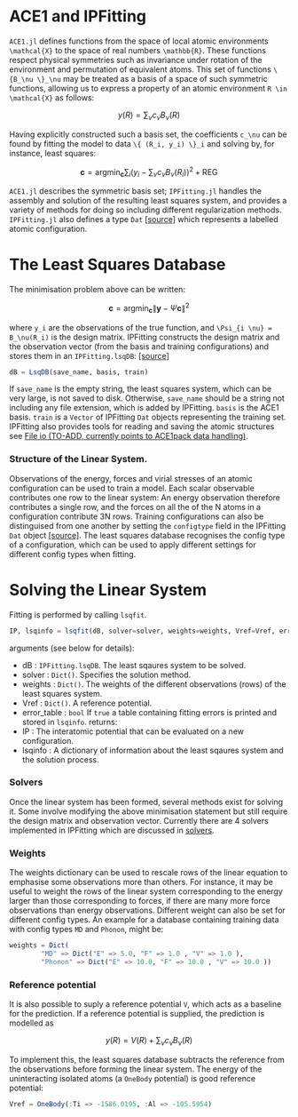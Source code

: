 # ACE1 and IPFitting

`ACE1.jl` defines functions from the space of local atomic environments `` \mathcal{X}`` to the space of real numbers ``\mathbb{R}``. These functions respect physical symmetries such as invariance under rotation of the environment and permutation of equivalent atoms. This set of functions ``\{B_\nu \}_\nu`` may be treated as a basis of a space of such symmetric functions, allowing us to express a property of an atomic environment ``R \in \mathcal{X}`` as follows:
```math
y(R) = \sum_\nu c_\nu B_\nu(R)
```
Having explicitly constructed such a basis set, the coefficients ``c_\nu`` can be found by fitting the model to data ``\{ (R_i, y_i) \}_i`` and solving by, for instance, least squares:
```math
\mathbf{c} = \text{arg} \min_\mathbf{c} \sum_i \left( y_i - \sum_\nu c_\nu B_\nu(R_i) \right)^2 + \text{REG}
```
`ACE1.jl` describes the symmetric basis set; `IPFitting.jl` handles the assembly and solution of the resulting least squares system, and provides a variety of methods for doing so including different regularization methods. `IPFitting.jl` also defines a type `Dat` [[source]](https://github.com/ACEsuit/IPFitting.jl/blob/main/src/prototypes.jl) which represents a labelled atomic configuration.

# The Least Squares Database

The minimisation problem above can be written:
```math
\mathbf{c} = \text{arg} \min_\mathbf{c} \| \mathbf{y} - \Psi \mathbf{c} \|^2
```
where ``y_i`` are the observations of the true function, and ``\Psi_{i \nu} = B_\nu(R_i)`` is the design matrix. IPFitting constructs the design matrix and the observation vector (from the basis and training configurations) and stores them in an `IPFitting.lsqDB`: [[source]](https://github.com/ACEsuit/IPFitting.jl/blob/main/src/lsq_db.jl)
```julia
dB = LsqDB(save_name, basis, train)
```
If `save_name` is the empty string, the least squares system, which can be very large, is not saved to disk. Otherwise, `save_name` should be a string not including any file extension, which is added by IPFitting. `basis` is the ACE1 basis. `train` is a `Vector` of IPFitting `Dat` objects representing the training set. IPFitting also provides tools for reading and saving the atomic structures see [File io (TO-ADD, currently points to ACE1pack data handling)](../ACE1pack/data.md). 

### Structure of the Linear System.

Observations of the energy, forces and virial stresses of an atomic configuration can be used to train a model. Each scalar observable contributes one row to the linear system: An energy observation therefore contributes a single row, and the forces on all the of the N atoms in a configuration contribute 3N rows.
Training configurations can also be distinguised from one another by setting the `configtype` field in the IPFitting `Dat` object [[source]](https://github.com/ACEsuit/IPFitting.jl/blob/main/src/prototypes.jl). The least squares database recognises the config type of a configuration, which can be used to apply different settings for different config types when fitting.

# Solving the Linear System

Fitting is performed by calling `lsqfit`.
```julia
IP, lsqinfo = lsqfit(dB, solver=solver, weights=weights, Vref=Vref, error_table=true)
```
arguments (see below for details):
* dB : `IPFitting.lsqDB`. The least sqaures system to be solved.
* solver : `Dict()`. Specifies the solution method.
* weights : `Dict()`. The weights of the different observations (rows) of the least squares system.
* Vref : `Dict()`. A reference potential.
* error_table : `bool` If `true` a table containing fitting errors is printed and stored in `lsqinfo`. 
returns:
* IP : The interatomic potential that can be evaluated on a new configuration.
* lsqinfo : A dictionary of information about the least sqaures system and the solution process.

### Solvers

Once the linear system has been formed, several methods exist for solving it. Some involve modifying the above minimisation statement but still require the design matrix and observation vector. Currently there are 4 solvers implemented in IPFitting which are discussed in [solvers](Solvers.md).

### Weights

The weights dictionary can be used to rescale rows of the linear equation to emphasise some observations more than others. For instance, it may be useful to weight the rows of the linear system corresponding to the energy larger than those corresponding to forces, if there are many more force observations than energy observations.
Different weight can also be set for different config types. An example for a database containing training data with config types `MD` and `Phonon`, might be:
```julia
weights = Dict(
        "MD" => Dict("E" => 5.0, "F" => 1.0 , "V" => 1.0 ),
        "Phonon" => Dict("E" => 10.0, "F" => 10.0 , "V" => 10.0 ))
```

### Reference potential

It is also possible to suply a reference potential ``V``, which acts as a baseline for the prediction. If a reference potential is supplied, the prediction is modelled as
```math
y(R) = V(R) + \sum_\nu c_\nu B_\nu(R)
```
To implement this, the least squares database subtracts the reference from the observations before forming the linear system. The energy of the uninteracting isolated atoms (a `OneBody` potential) is good reference potential:
```julia
Vref = OneBody(:Ti => -1586.0195, :Al => -105.5954)
```

